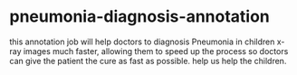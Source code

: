 # pneumonia-diagnosis-annotation
this annotation job will help doctors to diagnosis Pneumonia in children x-ray images much faster, allowing them to speed up the process so doctors can give the patient the cure as fast as possible. help us help the children.
